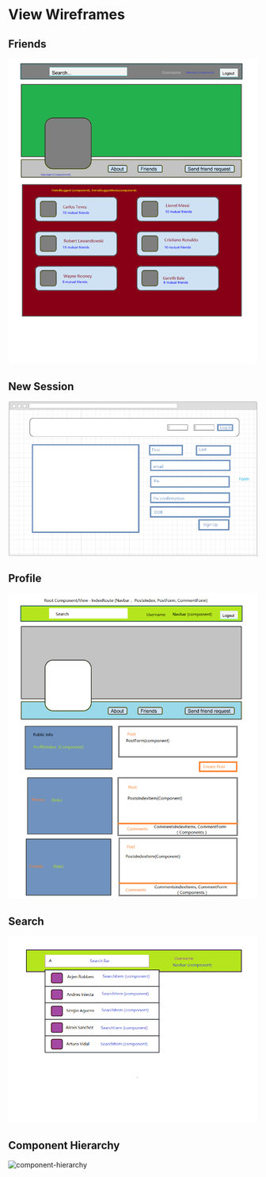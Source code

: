 # View Wireframes

## Friends
![friends]

## New Session
![new-session]

## Profile
![profile]

## Search
![search]

## Component Hierarchy
![component-hierarchy]

[friends]: ./wireframes/friends.png
[new-session]: ./wireframes/new-session.png
[profile]: ./wireframes/profile.png
[search]: ./wireframes/search.png
[component-hierarchy]: ./wireframes/component_hierarchy.png
